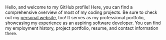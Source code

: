 Hello, and welcome to my GitHub profile! Here, you can find a comprehensive overview of most of my coding projects. Be sure to check out my [personal website](https://sebytremblay.com), too! It serves as my professional portfolio, showcasing my experience as an aspiring software developer. You can find my employment history, project portfolio, resume, and contact information there.